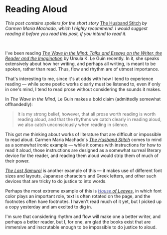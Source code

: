 # Reading Aloud

*This post contains spoilers for the short story* [The Husband Stitch](https://granta.com/The-Husband-Stitch/) *by Carmen Maria Machado, which I highly recommend. I would suggest reading it before you read this post, if you intend to read it.*

<br>

I've been reading *[The Wave in the Mind: Talks and Essays on the Writer, the Reader and the Imagination](https://www.goodreads.com/book/show/13650.The_Wave_in_the_Mind)* by Ursula K. Le Guin recently. In it, she speaks extensively about how her writing, and perhaps all writing, is meant to be spoken, rather than read. Thus, flow and rhythm are of utmost importance.

That's interesting to me, since it's at odds with how I tend to experience reading — while some poetic works clearly must be listened to, even if only in one's mind, I tend to read prose without considering the sounds it makes.

In *The Wave in the Mind*, Le Guin makes a bold claim (admittedly somewhat offhandedly):

> It is my strong belief, however, that all prose worth reading is worth reading aloud, and that the rhythms we catch clearly in reading aloud, we also catch unconsciously when reading in silence.

This got me thinking about works of literature that are difficult or impossible to read aloud. Carmen Maria Machado's *[The Husband Stitch](https://granta.com/The-Husband-Stitch/)* comes to mind as a somewhat ironic example — while it comes with instructions for how to read it aloud, those instructions are designed as a somewhat surreal literary device for the reader, and reading them aloud would strip them of much of their power.

*[The Last Samurai](https://www.goodreads.com/book/show/190372.The_Last_Samurai)* is another example of this — it makes use of different font sizes and layouts, Japanese characters and Greek letters, and other such devices that are tricky to do justice to into words.

Perhaps the most extreme example of this is *[<span style="color:#4f53af">House</span> of Leaves](https://www.goodreads.com/book/show/24800.House_of_Leaves)*, in which font color plays an important role, text is often rotated on the page, and the footnotes often have footnotes. I haven't read much of it yet, but I picked up a copy yesterday and am excited to dig in.

I'm sure that considering rhythm and flow will make one a better writer, and perhaps a better reader, but I, for one, am glad the books exist that are immersive and inscrutable enough to be impossible to do justice to aloud.
